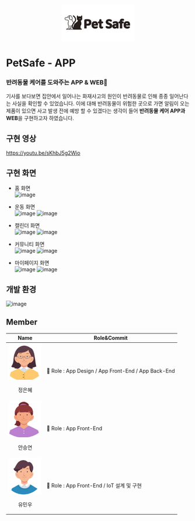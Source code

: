 <p align="center"><img src="./images/title.png" width="200px" height="100px"></p>


# PetSafe - APP
### 반려동물 케어를 도와주는 APP & WEB🐶
기사를 보다보면 집안에서 일어나는 화재사고의 원인이 반려동물로 인해 종종 일어난다는 사실을 확인할 수 있었습니다.
이에 대해 반려동물이 위험한 곳으로 가면 알림이 오는 제품이 있으면 사고 발생 전에 예방 할 수 있겠다는 생각이 들어 **반려동물 케어 APP과 WEB**을 구현하고자 하였습니다.


## 구현 영상
https://youtu.be/sKhbJ5g2Wio


## 구현 화면
- 홈 화면<br>
![image](https://user-images.githubusercontent.com/58665672/203803885-b0b50c26-493a-41c5-8105-eea749e3a86f.png)

- 운동 화면<br>
![image](https://user-images.githubusercontent.com/58665672/203801773-afcf3388-bf17-4e53-93b1-826ba8f81bba.png)
![image](https://user-images.githubusercontent.com/58665672/203804420-6ccc0801-c7be-4364-a832-a470fb51ac22.png)

- 캘린더 화면<br>
![image](https://user-images.githubusercontent.com/58665672/203803062-ed20e9a4-8964-4185-9c08-58234670339a.png)
![image](https://user-images.githubusercontent.com/58665672/203804499-d9ae5ef1-f8d0-4957-9cf4-a9ce5ada52e8.png)

- 커뮤니티 화면<br>
![image](https://user-images.githubusercontent.com/58665672/203803767-e9832576-c943-47f5-804b-13071d1eefe9.png)
![image](https://user-images.githubusercontent.com/58665672/203804611-d38b7076-7c38-4725-bb87-f43bddabf398.png)

- 마이페이지 화면<br>
![image](https://user-images.githubusercontent.com/58665672/203804177-47c7a37a-8767-4f36-8a80-975e78b4a9e2.png)
![image](https://user-images.githubusercontent.com/58665672/203804306-edb2bd80-5d2e-46e2-8f8b-2d140f7b49ed.png)


## 개발 환경
![image](https://user-images.githubusercontent.com/58665672/203797619-70ee96d2-523b-401e-af2e-cd4f7f4a0342.png)


## Member
Name|Role&Commit
---|---|
<img src="./images/Girl1.png" width="90px" height="100px"><p align="center">정은혜</p>|📌 Role : App Design / App Front-End / App Back-End|
<img src="./images/Girl2.png" width="90px" height="100px"><p align="center">안승연</p>|📌 Role : App Front-End|
<img src="./images/man.png" width="90px" height="100px"><p align="center">유민우</p>|📌 Role : App Front-End / IoT 설계 및 구현|
